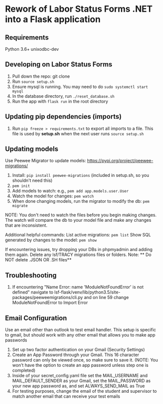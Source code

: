 # Rework of Labor Status Forms .NET into a Flask application

## Requirements
Python 3.6+
unixodbc-dev

## Developing on Labor Status Forms
1. Pull down the repo: git clone <URL>
2. Run ```source setup.sh```
3. Ensure mysql is running. You may need to do ```sudo systemctl start mysql```
4. In the database directory, run ```./reset_database.sh```
5. Run the app with ```flask run``` in the root directory

## Updating pip dependencies (imports)
1. Run ```pip freeze > requirements.txt``` to export all imports to a file. This file is used by **setup.sh** when the next user runs ```source setup.sh```

## Updating models
Use Peewee Migrator to update models: https://pypi.org/project/peewee-migrations/

1. Install: ```pip install peewee-migrations``` (included in setup.sh, so you shouldn't need this)
2. ```pem init```
3. Add models to watch: e.g., ```pem add app.models.user.User```
4. Watch the model for changes: ```pem watch```
5. When done changing models, run the migrator to modify the db: ```pem migrate```

NOTE: You don't need to watch the files before you begin making changes.
The watch will compare the db to your model file and make any changes that are inconsistent.

Additional helpful commands:
List active migrations: ```pem list```
Show SQL generated by changes to the model: ```pem show```

If encountering issues, try dropping your DBs in phpmyadmin and adding them again. 
Delete any lsf/TRACY migrations files or folders. Note: ** Do NOT delete .JSON OR .SH files**

## Troubleshooting
1. If encountering "Name Error: name 'ModuleNotFoundError' is not defined" navigate to lsf-flask/venv/lib/python3.5/site-packages/peeweemigrations/cli.py and on line 59 change ModuleNotFoundError to Import Error 

## Email Configuration
Use an email other than outlook to test email handler. This setup is specific to gmail, but should work with any other email that allows you to make app passwords

1. Set up two factor authentication on your Gmail (Security Settings)
2. Create an App Password through your Gmail. This 16 character password can only be viewed once, so make sure to save it. (NOTE: You won't have the option to create an app password unless step one is completed)
3. Inside of your secret_config.yaml file set the MAIL_USERNAME and MAIL_DEFAULT_SENDER as your Gmail, set the MAIL_PASSWORD as your new app password as, and set ALWAYS_SEND_MAIL as True
4. For testing purposes, change the email of the student and supervisor to match another email that can receive your test emails

